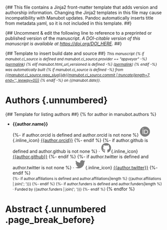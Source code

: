 {## This file contains a Jinja2 front-matter template that adds version and
authorship information. Changing the Jinja2 templates in this file may cause
incompatibility with Manubot updates. Pandoc automatically inserts title from
metadata.yaml, so it is not included in this template. ##}

{## Uncomment & edit the following line to reference to a preprinted or
published version of the manuscript. _A DOI-citable version of this manuscript
is available at <https://doi.org/DOI_HERE>_. ##}

{## Template to insert build date and source ##} <small><em> This manuscript
{% if manubot.ci_source is defined and manubot.ci_source.provider == "appveyor" -%}
([permalink]({{manubot.ci_source.artifact_url}}))
{% elif manubot.html_url_versioned is defined -%}
([permalink]({{manubot.html_url_versioned}})) {% endif -%} was automatically
built {% if manubot.ci_source is defined -%} from
[{{manubot.ci_source.repo_slug}}@{{manubot.ci_source.commit | truncate(length=7, end='', leeway=0)}}](https://github.com/{{manubot.ci_source.repo_slug}}/tree/{{manubot.ci_source.commit}})
{% endif -%} on {{manubot.date}}. </em></small>

# Authors {.unnumbered}

{## Template for listing authors ##} {% for author in manubot.authors %}

- **{{author.name}}**<br>
  {%- if author.orcid is defined and author.orcid is not none %}
  ![ORCID icon](images/orcid.svg){.inline_icon}
  [{{author.orcid}}](https://orcid.org/{{author.orcid}}) {%- endif %}
  {%- if author.github is defined and author.github is not none %} ·
  ![GitHub icon](images/github.svg){.inline_icon}
  [{{author.github}}](https://github.com/{{author.github}}) {%- endif %}
  {%- if author.twitter is defined and author.twitter is not none %} ·
  ![Twitter icon](images/twitter.svg){.inline_icon}
  [{{author.twitter}}](https://twitter.com/{{author.twitter}}) {%- endif %}<br>
  <small>
  {%- if author.affiliations is defined and author.affiliations|length %}
  {{author.affiliations | join('; ')}} {%- endif %}
  {%- if author.funders is defined and author.funders|length %} · Funded by
  {{author.funders | join('; ')}} {%- endif %} </small> {% endfor %}

# Abstract {.unnumbered .page_break_before}
